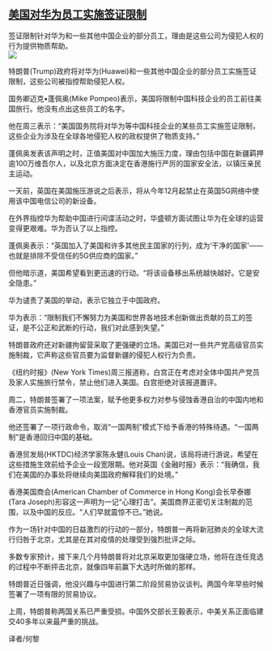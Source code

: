 <!--1594889488000-->
[美国对华为员工实施签证限制](https://cn.ft.com/story/001088572?full=y)
------

<div></div><div class="story-lead">签证限制针对华为和一些其他中国企业的部分员工，理由是这些公司为侵犯人权的行为提供物质帮助。</div><div class=" story-image image"><img src="https://thumbor.ftacademy.cn/unsafe/1340x754/https://thumbor.ftacademy.cn/unsafe/picture/3/000097393_piclink.jpg"></div><div class="story-body"><div id="story-body-container"><p>特朗普(Trump)政府将对华为(Huawei)和一些其他中国企业的部分员工实施签证限制，这些公司被指控帮助侵犯人权。</p><p>国务卿迈克•蓬佩奥(Mike Pompeo)表示，美国将限制中国科技企业的员工前往美国旅行。他没有点出这些员工的名字。</p><p>他在周三表示：“美国国务院将对华为等中国科技企业的某些员工实施签证限制，这些企业为涉及在全球各地侵犯人权的政权提供了物质支持。”</p><p>蓬佩奥发表该声明之时，正值美国对中国加大施压力度，理由包括中国在新疆羁押逾100万维吾尔人，以及北京方面决定在香港施行严厉的国家安全法，以镇压亲民主运动。</p><div  data-o-ads-name="mpu-middle1" class="o-ads in-article-advert" data-o-ads-formats-default="false"  data-o-ads-formats-small="FtcMobileMpu"  data-o-ads-formats-medium="FtcMpu" data-o-ads-formats-large="FtcMpu" data-o-ads-formats-extra="FtcMpu" data-o-ads-targeting="cnpos=middle1;" data-cy='[{"devices":["PC","iPhoneWeb","AndroidWeb","iPhoneApp","AndroidApp"],"pattern":"MPU","position":"Middle1","container":"mpuInStory"}]'></div><p>一天前，英国在美国施压游说之后表示，将从今年12月起禁止在英国5G网络中使用该中国电信公司的新设备。</p><p>在外界指控华为帮助中国进行间谍活动之时，华盛顿方面试图让华为在全球的运营变得更艰难。华为否认了以上指控。</p><p>蓬佩奥表示：“英国加入了美国和许多其他民主国家的行列，成为‘干净的国家’——也就是排除不受信任的5G供应商的国家。”</p><p>但他暗示道，美国希望看到更迅速的行动。“将该设备移出系统越快越好。它是安全隐患。”</p><p>华为谴责了美国的举动，表示它独立于中国政府。</p><p>华为表示：“限制我们不懈努力为美国和世界各地技术创新做出贡献的员工的签证，是不公正和武断的行动，我们对此感到失望。”</p><div data-o-ads-name="mpu-middle2" class="o-ads in-article-advert" data-o-ads-formats-default="false"  data-o-ads-formats-small="FtcMobileMpu"  data-o-ads-formats-medium="false" data-o-ads-formats-large="false" data-o-ads-formats-extra="false" data-o-ads-targeting="cnpos=middle2;" data-cy='[{"devices":["iPhoneWeb","AndroidWeb","iPhoneApp","AndroidApp"],"pattern":"MPU","position":"Middle2","container":"mpuInStory"}]'></div><p>特朗普政府还对新疆拘留营采取了更强硬的立场。美国已对一些共产党高级官员实施制裁，它声称这些官员要为监督新疆的侵犯人权行为负责。</p><p>《纽约时报》(New York Times)周三报道称，白宫正在考虑对全体中国共产党员及家人实施旅行禁令，禁止他们进入美国。白宫拒绝对该报道置评。</p><p>周二，特朗普签署了一项法案，赋予他更多权力对参与侵蚀香港自治的中国内地和香港官员实施制裁。</p><p>他还签署了一项行政命令，取消“一国两制”模式下给予香港的特殊待遇。“一国两制”是香港回归中国的基础。</p><p>香港贸发局(HKTDC)经济学家陈永健(Louis Chan)说，该局将进行游说，希望在这些措施生效前给予企业一段宽限期。他对英国《金融时报》表示：“我确信，我们在美国的办事处将继续向美国政府解释我们的处境。”</p><div data-o-ads-name="mpu-middle3" class="o-ads in-article-advert" data-o-ads-formats-default="false"  data-o-ads-formats-small="FtcMobileMpu"  data-o-ads-formats-medium="false" data-o-ads-formats-large="false" data-o-ads-formats-extra="false" data-o-ads-targeting="cnpos=middle3;" data-cy='[{"devices":["iPhoneWeb","AndroidWeb","iPhoneApp","AndroidApp"],"pattern":"MPU","position":"Middle3","container":"mpuInStory"}]'></div><p>香港美国商会(American Chamber of Commerce in Hong Kong)会长早泰娜(Tara Joseph)形容这一声明为一记“心理打击”。美国商界正密切关注制裁的范围，以及中国的反应。“人们早就震惊不已。”她说。</p><p>作为一场针对中国的日益激烈的行动的一部分，特朗普一再将新冠肺炎的全球大流行归咎于北京，尤其是在其对疫情的处理受到强烈批评之际。</p><p>多数专家预计，接下来几个月特朗普将对北京采取更加强硬立场，他将在连任竞选的过程中不断抨击北京，就像四年前赢下大选时所做的那样。</p><p>特朗普近日强调，他没兴趣与中国进行第二阶段贸易协议谈判。两国今年早些时候签署了一项有限的贸易协议。</p><p>上周，特朗普称两国关系已严重受损。中国外交部长王毅表示，中美关系正面临建交40多年以来最严重的挑战。</p><div data-o-ads-name="mpu-middle4" class="o-ads in-article-advert" data-o-ads-formats-default="false"  data-o-ads-formats-small="FtcMobileMpu"  data-o-ads-formats-medium="false" data-o-ads-formats-large="false" data-o-ads-formats-extra="false" data-o-ads-targeting="cnpos=middle4;" data-cy='[{"devices":["iPhoneWeb","AndroidWeb","iPhoneApp","AndroidApp"],"pattern":"MPU","position":"Middle4","container":"mpuInStory"}]'></div><p>译者/何黎</p></div><div class="clearfloat"></div></div>

